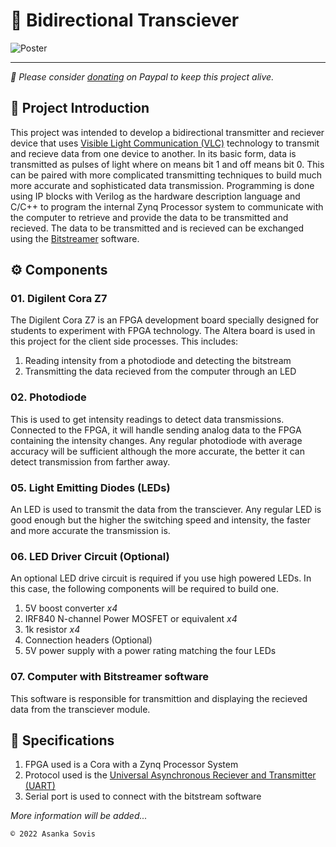 # 📡 Bidirectional Transciever

![Poster](https://user-images.githubusercontent.com/46389631/216974437-9e2f8823-e8b8-4692-bb85-12ff9b967e13.png)

---

*💸 Please consider [donating](https://www.paypal.com/donate/?hosted_button_id=4EWXTWQ9FUFLA) on Paypal to keep this project alive.*

## 📡 Project Introduction

This project was intended to develop a bidirectional transmitter and reciever device that uses [Visible Light Communication (VLC)](https://en.wikipedia.org/wiki/Visible_light_communication) technology to transmit and recieve data from one device to another. In its basic form, data is transmitted as pulses of light where on means bit 1 and off means bit 0. This can be paired with more complicated transmitting techniques to build much more accurate and sophisticated data transmission. Programming is done using IP blocks with Verilog as the hardware description language and C/C++ to program the internal Zynq Processor system to communicate with the computer to retrieve and provide the data to be transmitted and recieved. The data to be transmitted and is recieved can be exchanged using the [Bitstreamer](https://github.com/asankaSovis/BitStreamer) software.

## ⚙️ Components

### 01. Digilent Cora Z7

The Digilent Cora Z7 is an FPGA development board specially designed for students to experiment with FPGA technology. The Altera board is used in this project for the client side processes. This includes:
01. Reading intensity from a photodiode and detecting the bitstream
02. Transmitting the data recieved from the computer through an LED

### 02. Photodiode

This is used to get intensity readings to detect data transmissions. Connected to the FPGA, it will handle sending analog data to the FPGA containing the intensity changes. Any regular photodiode with average accuracy will be sufficient although the more accurate, the better it can detect transmission from farther away.

### 05. Light Emitting Diodes (LEDs)

An LED is used to transmit the data from the transciever. Any regular LED is good enough but the higher the switching speed and intensity, the faster and more accurate the transmission is.

### 06. LED Driver Circuit (Optional)

An optional LED drive circuit is required if you use high powered LEDs. In this case, the following components will be required to build one.

01. 5V boost converter *x4*
02. IRF840 N-channel Power MOSFET or equivalent *x4*
03. 1k resistor *x4*
04. Connection headers (Optional)
05. 5V power supply with a power rating matching the four LEDs

### 07. Computer with Bitstreamer software

This software is responsible for transmittion and displaying the recieved data from the transciever module.

## 📃 Specifications

01. FPGA used is a Cora with a Zynq Processor System
02. Protocol used is the [Universal Asynchronous Reciever and Transmitter (UART)](https://en.wikipedia.org/wiki/Universal_asynchronous_receiver-transmitter)
03. Serial port is used to connect with the bitstream software

*More information will be added...*

`© 2022 Asanka Sovis`
